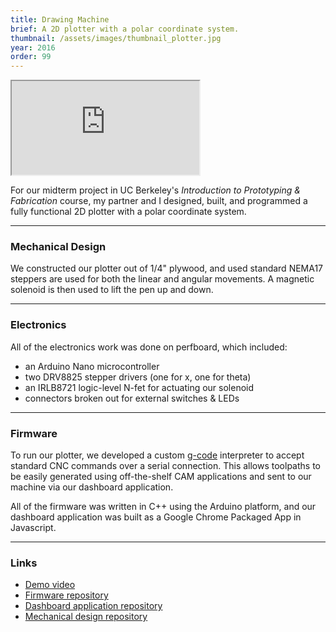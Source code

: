 ```yaml
---
title: Drawing Machine
brief: A 2D plotter with a polar coordinate system.
thumbnail: /assets/images/thumbnail_plotter.jpg
year: 2016
order: 99
---
```


<iframe src="http://stl.brentyi.com/viewer/1484125055069" scrolling="no"></iframe>

For our midterm project in UC Berkeley's *Introduction to Prototyping & Fabrication* course, my partner and I designed, built, and programmed a fully functional 2D plotter with a polar coordinate system.

---

### Mechanical Design

We constructed our plotter out of 1/4" plywood, and used standard NEMA17 steppers are used for both the linear and angular movements. A magnetic solenoid is then used to lift the pen up and down.

---

### Electronics

All of the electronics work was done on perfboard, which included:
- an Arduino Nano microcontroller
- two DRV8825 stepper drivers (one for x, one for theta)
- an IRLB8721 logic-level N-fet for actuating our solenoid
- connectors broken out for external switches & LEDs

---

### Firmware

To run our plotter, we developed a custom [g-code](https://en.wikipedia.org/wiki/G-code) interpreter to accept standard CNC commands over a serial connection. This allows toolpaths to be easily generated using off-the-shelf CAM applications and sent to our machine via our dashboard application.

All of the firmware was written in C++ using the Arduino platform, and our dashboard application was built as a Google Chrome Packaged App in Javascript.

---

### Links

- [Demo video](https://www.youtube.com/watch?v=BZjUXDSYovs)
- [Firmware repository](https://github.com/brentyi/drawing_machine_firmware)
- [Dashboard application repository](https://github.com/brentyi/drawing_machine_dashboard)
- [Mechanical design repository](https://github.com/nanditapiyer/drawing_machine_hardware)
